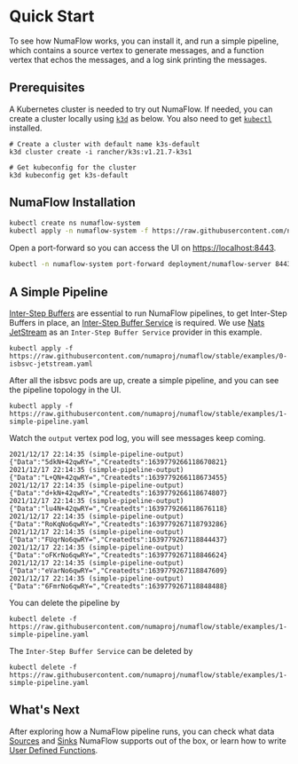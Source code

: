 # Quick Start

To see how NumaFlow works, you can install it, and run a simple pipeline, which contains a source vertex to generate messages, and a function vertex that echos the messages, and a log sink printing the messages.

## Prerequisites

A Kubernetes cluster is needed to try out NumaFlow. If needed, you can create a cluster locally using
[`k3d`](https://k3d.io/) as below. You also need to get [`kubectl`](https://kubernetes.io/docs/tasks/tools/install-kubectl/) installed.

```shell
# Create a cluster with default name k3s-default
k3d cluster create -i rancher/k3s:v1.21.7-k3s1

# Get kubeconfig for the cluster
k3d kubeconfig get k3s-default
```

## NumaFlow Installation

```sh
kubectl create ns numaflow-system
kubectl apply -n numaflow-system -f https://raw.githubusercontent.com/numaproj/numaflow/stable/config/install.yaml

```

Open a port-forward so you can access the UI on [https://localhost:8443](https://localhost:8443).

```sh
kubectl -n numaflow-system port-forward deployment/numaflow-server 8443:8443
```

## A Simple Pipeline

[Inter-Step Buffers](./INTER_STEP_BUFFER.md) are essential to run NumaFlow pipelines, to get Inter-Step Buffers in place, an [Inter-Step Buffer Service](./INTER_STEP_BUFFER_SERVICE.md) is required. We use [Nats JetStream](https://docs.nats.io/nats-concepts/jetstream) as an `Inter-Step Buffer Service` provider in this example.

```shell
kubectl apply -f https://raw.githubusercontent.com/numaproj/numaflow/stable/examples/0-isbsvc-jetstream.yaml
```

After all the isbsvc pods are up, create a simple pipeline, and you can see the pipeline topology in the UI.

```shell
kubectl apply -f https://raw.githubusercontent.com/numaproj/numaflow/stable/examples/1-simple-pipeline.yaml
```

Watch the `output` vertex pod log, you will see messages keep coming.

```
2021/12/17 22:14:35 (simple-pipeline-output) {"Data":"5dkN+42qwRY=","Createdts":1639779266118670821}
2021/12/17 22:14:35 (simple-pipeline-output) {"Data":"L+QN+42qwRY=","Createdts":1639779266118673455}
2021/12/17 22:14:35 (simple-pipeline-output) {"Data":"d+kN+42qwRY=","Createdts":1639779266118674807}
2021/12/17 22:14:35 (simple-pipeline-output) {"Data":"lu4N+42qwRY=","Createdts":1639779266118676118}
2021/12/17 22:14:35 (simple-pipeline-output) {"Data":"RoKqNo6qwRY=","Createdts":1639779267118793286}
2021/12/17 22:14:35 (simple-pipeline-output) {"Data":"FUqrNo6qwRY=","Createdts":1639779267118844437}
2021/12/17 22:14:35 (simple-pipeline-output) {"Data":"oFKrNo6qwRY=","Createdts":1639779267118846624}
2021/12/17 22:14:35 (simple-pipeline-output) {"Data":"eVarNo6qwRY=","Createdts":1639779267118847609}
2021/12/17 22:14:35 (simple-pipeline-output) {"Data":"6FmrNo6qwRY=","Createdts":1639779267118848488}
```

You can delete the pipeline by

```shell
kubectl delete -f https://raw.githubusercontent.com/numaproj/numaflow/stable/examples/1-simple-pipeline.yaml
```

The `Inter-Step Buffer Service` can be deleted by

```shell
kubectl delete -f https://raw.githubusercontent.com/numaproj/numaflow/stable/examples/1-simple-pipeline.yaml
```

## What's Next

After exploring how a NumaFlow pipeline runs, you can check what data [Sources](./sources/GENERATOR.md) and [Sinks](./sinks/KAFKA.md) NumaFlow supports out of the box, or learn how to write [User Defined Functions](./USER_DEFINED_FUNCTIONS.md).

